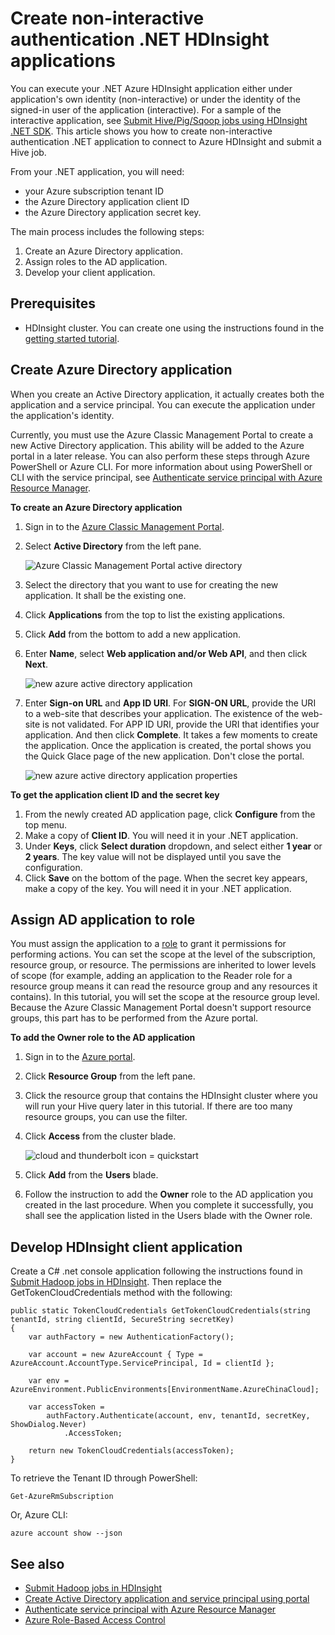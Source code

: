 ﻿<properties
    pageTitle="Create non-interactive authentication .NET HDInsight applciations | Azure"
    description="Learn how to create non-interactive authentication .NET HDInsight applications."
    editor="cgronlun"
    manager="jhubbard"
    services="hdinsight"
    documentationcenter=""
    tags="azure-portal"
    author="mumian" />
<tags
    ms.assetid="8e32430f-6404-498a-9fcd-f20338d964af"
    ms.service="hdinsight"
    ms.workload="big-data"
    ms.tgt_pltfrm="na"
    ms.devlang="na"
    ms.topic="article"
    ms.date="09/02/2016"
    wacn.date=""
    ms.author="jgao" />

# Create non-interactive authentication .NET HDInsight applications
You can execute your .NET Azure HDInsight application either under application's own identity (non-interactive) or under the identity of the signed-in user of the application (interactive). For a sample of the interactive application, see [Submit Hive/Pig/Sqoop jobs using HDInsight .NET SDK](/documentation/articles/hdinsight-submit-hadoop-jobs-programmatically/). This article shows you how to create non-interactive authentication .NET application to connect to Azure HDInsight and submit a Hive job.

From your .NET application, you will need:

* your Azure subscription tenant ID
* the Azure Directory application client ID
* the Azure Directory application secret key.  

The main process includes the following steps:

1. Create an Azure Directory application.
2. Assign roles to the AD application.
3. Develop your client application.

## Prerequisites
* HDInsight cluster. You can create one using the instructions found in the [getting started tutorial](/documentation/articles/hdinsight-hadoop-tutorial-get-started-windows-v1/#create-cluster).

## Create Azure Directory application
When you create an Active Directory application, it actually creates both the application and a service principal. You can execute the application under the application's identity.

Currently, you must use the Azure Classic Management Portal to create a new Active Directory application. This ability will be added to the Azure portal in a later release. You can also perform these steps through Azure PowerShell or Azure CLI. For more information about using PowerShell or CLI with the service principal, see [Authenticate service principal with Azure Resource Manager](/documentation/articles/resource-group-authenticate-service-principal/).

**To create an Azure Directory application**

1. Sign in to the [Azure Classic Management Portal](https://manage.windowsazure.cn/).
2. Select **Active Directory** from the left pane.

   ![Azure Classic Management Portal active directory](.\\media\\hdinsight-create-non-interactive-authentication-dotnet-application\\active-directory.png)
3. Select the directory that you want to use for creating the new application. It shall be the existing one.
4. Click **Applications** from the top to list the existing applications.
5. Click **Add** from the bottom to add a new application.
6. Enter **Name**, select **Web application and/or Web API**, and then click **Next**.

   ![new azure active directory application](.\\media\\hdinsight-create-non-interactive-authentication-dotnet-application\\hdinsight-add-ad-application.png)
7. Enter **Sign-on URL** and **App ID URI**. For **SIGN-ON URL**, provide the URI to a web-site that describes your application. The existence of the web-site is not validated. For APP ID URI, provide the URI that identifies your application. And then click **Complete**.
   It takes a few moments to create the application.  Once the application is created, the portal shows you the Quick Glace page of the new application. Don't close the portal.

   ![new azure active directory application properties](.\\media\\hdinsight-create-non-interactive-authentication-dotnet-application\\hdinsight-add-ad-application-properties.png)

**To get the application client ID and the secret key**

1. From the newly created AD application page, click **Configure** from the top menu.
2. Make a copy of **Client ID**. You will need it in your .NET application.
3. Under **Keys**, click **Select duration** dropdown, and select either **1 year** or **2 years**. The key value will not be displayed until you save the configuration.
4. Click **Save** on the bottom of the page. When the secret key appears, make a copy of the key. You will need it in your .NET application.

## Assign AD application to role
You must assign the application to a [role](/documentation/articles/role-based-access-built-in-roles/) to grant it permissions for performing actions. You can set the scope at the level of the subscription, resource group, or resource. The permissions are inherited to lower levels of scope (for example, adding an application to the Reader role for a resource group means it can read the resource group and any resources it contains). In this tutorial, you will set the scope at the resource group level.  Because the Azure Classic Management Portal doesn't support resource groups, this part has to be performed from the Azure portal.

**To add the Owner role to the AD application**

1. Sign in to the [Azure portal](https://portal.azure.cn).
2. Click **Resource Group** from the left pane.
3. Click the resource group that contains the HDInsight cluster where you will run your Hive query later in this tutorial. If there are too many resource groups, you can use the filter.
4. Click **Access** from the cluster blade.

   ![cloud and thunderbolt icon = quickstart](./media/hdinsight-hadoop-create-linux-cluster-portal/quickstart.png)
5. Click **Add** from the **Users** blade.
6. Follow the instruction to add the **Owner** role to the AD application you created in the last procedure. When you complete it successfully, you shall see the application listed in the Users blade with the Owner role.

## Develop HDInsight client application
Create a C# .net console application following the instructions found in [Submit Hadoop jobs in HDInsight](/documentation/articles/hdinsight-submit-hadoop-jobs-programmatically/). Then replace the GetTokenCloudCredentials method with the following:

    public static TokenCloudCredentials GetTokenCloudCredentials(string tenantId, string clientId, SecureString secretKey)
    {
        var authFactory = new AuthenticationFactory();

        var account = new AzureAccount { Type = AzureAccount.AccountType.ServicePrincipal, Id = clientId };

        var env = AzureEnvironment.PublicEnvironments[EnvironmentName.AzureChinaCloud];

        var accessToken =
            authFactory.Authenticate(account, env, tenantId, secretKey, ShowDialog.Never)
                .AccessToken;

        return new TokenCloudCredentials(accessToken);
    }

To retrieve the Tenant ID through PowerShell:

    Get-AzureRmSubscription

Or, Azure CLI:

    azure account show --json


## See also
* [Submit Hadoop jobs in HDInsight](/documentation/articles/hdinsight-submit-hadoop-jobs-programmatically/)
* [Create Active Directory application and service principal using portal](/documentation/articles/resource-group-create-service-principal-portal/)
* [Authenticate service principal with Azure Resource Manager](/documentation/articles/resource-group-authenticate-service-principal/)
* [Azure Role-Based Access Control](/documentation/articles/role-based-access-control-configure/)
